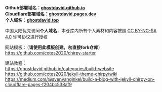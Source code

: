 **Github部署域名：[ghostdavid.github.io](https://ghostdavid.github.io)**   
**Cloudflare部署域名：[ghostdavid.pages.dev](https://ghostdavid.pages.dev)**   
**个人域名：[ghostdavid.top](https://ghostdavid.top)**   

中国大陆优先访问**个人域名**，本仓库内所有个人素材和内容按照 [CC BY-NC-SA 4.0](https://creativecommons.org/licenses/by-nc-sa/4.0/deed.zh-hans) 许可协议进行授权

网站模板：（**请使用此模板创建，勿直接fork仓库**）    
https://github.com/cotes2020/chirpy-starter   

建站教程：  
https://ghostdavid.github.io/categories/build-website   
https://github.com/cotes2020/jekyll-theme-chirpy/wiki     
https://medium.com/@svenvanginkel/build-a-blog-with-jekyll-chirpy-on-cloudflare-pages-f204bc538af9   


 



